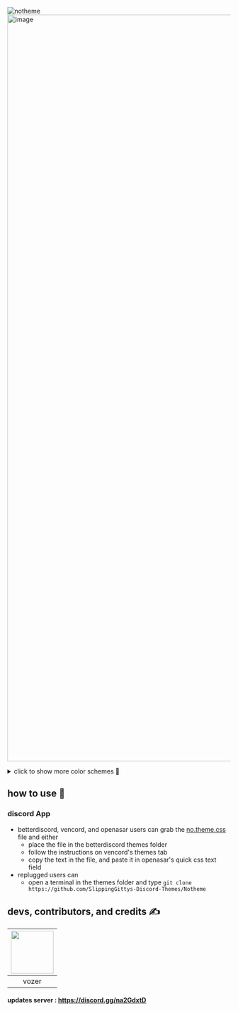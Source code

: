 ![notheme](https://github.com/SlippingGittys-Discord-Themes/Notheme/assets/76500838/fabac83d-db13-4c8d-8ae2-07a705812909)
<img width="1680" alt="image" src="https://github.com/SlippingGittys-Discord-Themes/Notheme/assets/76500838/c1fc9782-5f11-4e35-84a4-faa753723885">



<details>
<summary>click to show more color schemes 🎨</summary>
  
![SCR-20230809-pzfe](https://github.com/SlippingGittys-Discord-Themes/projectCab/assets/76500838/f09d701f-100e-4d8b-a7af-2eba1cb2f7c1)
  
![SCR-20230809-pzch](https://github.com/SlippingGittys-Discord-Themes/projectCab/assets/76500838/813c56aa-f7cc-4df3-93b7-c4d9ee22178c)

</details>

## how to use 📖
### discord App

* betterdiscord, vencord, and openasar users can grab the [no.theme.css](https://raw.githubusercontent.com/SlippingGittys-Discord-Themes/Notheme/main/no.theme.css) file and either
  * place the file in the betterdiscord themes folder
  * follow the instructions on vencord's themes tab
  * copy the text in the file, and paste it in openasar's quick css text field
* replugged users can
  * open a terminal in the themes folder and type `git clone https://github.com/SlippingGittys-Discord-Themes/Notheme`

## devs, contributors, and credits ✍️
| <a href="https://github.com/SlippingGitty" target="_blank"> <img src="https://avatars.githubusercontent.com/u/76500838?s=460&u=109f1c2012f3e452251391807262ed098f45ec94&v=4" alt="" width="96px" height="96px"> </a> |
|:-:|
| vozer | 

#### updates server : https://discord.gg/na2GdxtD
